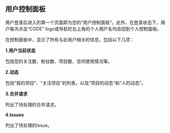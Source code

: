 ## 用户控制面板

用户登录后进入的第一个页面即为您的“用户控制面板”。此外，在登录状态下，用户每次点击“CODE” logo或导航栏右上角的个人用户名均会回到个人控制面板。

在控制面板中，显示了所有与此用户相关的信息，包括以下几项：

**1.用户当前状态**

包括您的关注数、粉丝数、项目数、空间使用情况等。

**2.动态**

包括“我的项目”、“关注项目”的列表，以及“项目的动态”和“人的动态”。

**3.合并请求**

列出了待处理的合并请求。

**4.Issues**

列出了待处理的Issue。


